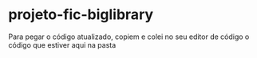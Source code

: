 # projeto-fic-biglibrary
Para pegar o código atualizado, copiem e colei no seu editor de código o código que estiver aqui na pasta
